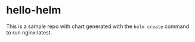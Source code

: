 # hello-helm

This is a sample repo with chart generated with the `helm create` command to run nginx:latest.

